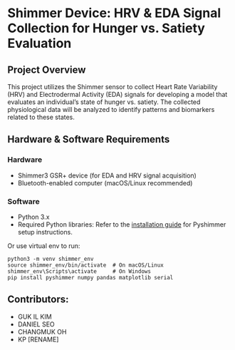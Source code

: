 # Shimmer Device: HRV & EDA Signal Collection for Hunger vs. Satiety Evaluation

## Project Overview

This project utilizes the Shimmer sensor to collect Heart Rate Variability (HRV) and Electrodermal Activity (EDA) signals for developing a model that evaluates an individual’s state of hunger vs. satiety. The collected physiological data will be analyzed to identify patterns and biomarkers related to these states.

## Hardware & Software Requirements

### Hardware
- Shimmer3 GSR+ device (for EDA and HRV signal acquisition)
- Bluetooth-enabled computer (macOS/Linux recommended)

### Software
- Python 3.x
- Required Python libraries:
Refer to the [installation guide](https://github.com/seemoo-lab/pyshimmer/blob/main/README.md) for Pyshimmer setup instructions.

Or use virtual env to run:
```
python3 -m venv shimmer_env
source shimmer_env/bin/activate  # On macOS/Linux
shimmer_env\Scripts\activate     # On Windows
pip install pyshimmer numpy pandas matplotlib serial
```

## Contributors:
- GUK IL KIM 
- DANIEL SEO 
- CHANGMUK OH
- KP [RENAME] 
